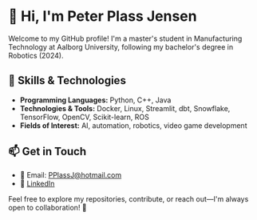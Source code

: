 # 👋 Hi, I'm Peter Plass Jensen

Welcome to my GitHub profile! I'm a master's student in Manufacturing Technology at Aalborg University, following my bachelor's degree in Robotics (2024). 

## 🔧 Skills & Technologies
- **Programming Languages:** Python, C++, Java
- **Technologies & Tools:** Docker, Linux, Streamlit, dbt, Snowflake, TensorFlow, OpenCV, Scikit-learn, ROS
- **Fields of Interest:** AI, automation, robotics, video game development

## 📫 Get in Touch
- 📧 Email: PPlassJ@hotmail.com
- 🔗 [LinkedIn](https://www.linkedin.com/in/peter-plass-jensen-165441259/)

Feel free to explore my repositories, contribute, or reach out—I'm always open to collaboration! 🚀
